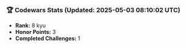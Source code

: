 ### 🏆 Codewars Stats (Updated: 2025-05-03 08:10:02 UTC)

- **Rank:** 8 kyu
- **Honor Points:** 3
- **Completed Challenges:** 1
